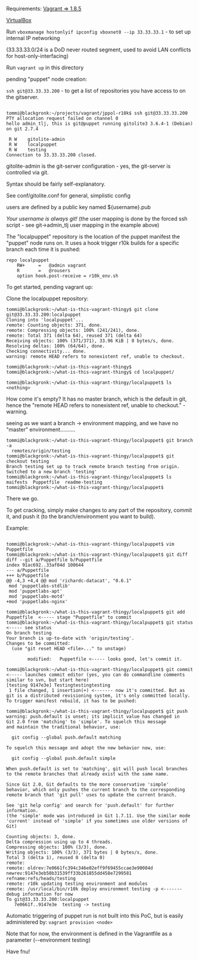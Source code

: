 Requirements:
[Vagrant => 1.8.5](https://www.vagrantup.com/downloads.html "Vagrant - >= 1.8.5")

[VirtualBox](https://www.virtualbox.org/wiki/Downloads "oracle virtualbox")

  Run `vboxmanage hostonlyif ipconfig vboxnet0 --ip 33.33.33.1` - to set up internal IP networking

  (33.33.33.0/24 is a DoD never routed segment, used to avoid LAN conflicts for host-only-interfacing)
  
Run `vagrant up` in this directory


pending "puppet" node creation:

  `ssh git@33.33.33.200` - to get a list of repositories you have access to on the gitserver.

~~~

tommi@blackgronk:~/projects/vagrant/jppol-r10k$ ssh git@33.33.33.200
PTY allocation request failed on channel 0
hello admin_tlj, this is git@puppet running gitolite3 3.6.4-1 (Debian) on git 2.7.4

 R W    gitolite-admin
 R W    localpuppet
 R W    testing
Connection to 33.33.33.200 closed.

~~~


gitolite-admin is the git-server configuration - yes, the git-server is controlled via git. 

  Syntax should be fairly self-explanatory.

  See conf/gitolite.conf for general, simplistic config  

  users are defined by a public key named ${username}.pub

  *Your username is always git!* (the user mapping is done by the forced ssh script - see git->admin_tlj user mapping in the example above)


The "localpuppet" repository is the location of the puppet manifest the "puppet" node runs on.
It uses a hook trigger r10k builds for a specific branch each time it is pushed:

~~~
repo localpuppet
    RW+     =   @admin vagrant
    R       =   @rousers
    option hook.post-receive = r10k_env.sh
~~~

To get started, pending vagrant up:

Clone the localpuppet repository:
~~~
tommi@blackgronk:~/what-is-this-vagrant-thingy$ git clone git@33.33.33.200:localpuppet
Cloning into 'localpuppet'...
remote: Counting objects: 371, done.
remote: Compressing objects: 100% (241/241), done.
remote: Total 371 (delta 64), reused 371 (delta 64)
Receiving objects: 100% (371/371), 33.96 KiB | 0 bytes/s, done.
Resolving deltas: 100% (64/64), done.
Checking connectivity... done.
warning: remote HEAD refers to nonexistent ref, unable to checkout.

tommi@blackgronk:~/what-is-this-vagrant-thingy$ 
tommi@blackgronk:~/what-is-this-vagrant-thingy$ cd localpuppet/

tommi@blackgronk:~/what-is-this-vagrant-thingy/localpuppet$ ls
<nothing>
~~~ 

How come it's empty?
It has no master branch, which is the default in git, hence the "remote HEAD refers to nonexistent ref, unable to checkout."  - warning.

seeing as we want a branch -> environment mapping, and we have no "master" environment..........

~~~
tommi@blackgronk:~/what-is-this-vagrant-thingy/localpuppet$ git branch -a
  remotes/origin/testing
tommi@blackgronk:~/what-is-this-vagrant-thingy/localpuppet$ git checkout testing
Branch testing set up to track remote branch testing from origin.
Switched to a new branch 'testing'
tommi@blackgronk:~/what-is-this-vagrant-thingy/localpuppet$ ls
maifests  Puppetfile  readme-testing
tommi@blackgronk:~/what-is-this-vagrant-thingy/localpuppet$ 
~~~
There we go.

To get cracking, simply make changes to any part of the repository, commit it, and push it (to the branch/environment you want to build).

Example:
~~~

tommi@blackgronk:~/what-is-this-vagrant-thingy/localpuppet$ vim Puppetfile 
tommi@blackgronk:~/what-is-this-vagrant-thingy/localpuppet$ git diff
diff --git a/Puppetfile b/Puppetfile
index 91ac692..33af04d 100644
--- a/Puppetfile
+++ b/Puppetfile
@@ -4,3 +4,4 @@ mod 'richardc-datacat', "0.6.1"
 mod 'puppetlabs-stdlib'
 mod 'puppetlabs-apt'
 mod 'puppetlabs-motd'
+mod 'puppetlabs-nginx'

tommi@blackgronk:~/what-is-this-vagrant-thingy/localpuppet$ git add Puppetfile  <----- stage "Puppetfile" to commit
tommi@blackgronk:~/what-is-this-vagrant-thingy/localpuppet$ git status <----- see status
On branch testing
Your branch is up-to-date with 'origin/testing'.
Changes to be committed:
  (use "git reset HEAD <file>..." to unstage)

        modified:   Puppetfile <----- looks good, let's commit it.

tommi@blackgronk:~/what-is-this-vagrant-thingy/localpuppet$ git commit <----- launches commit editor (yes, you can do commandline comments similar to svn, but start here)
[testing 9147e3e] Testingtestingtesting
 1 file changed, 1 insertion(+) <------- now it's committed. But as git is a distributed revisioning system, it's only committed locally. To trigger manifest rebuild, it has to be pushed:

tommi@blackgronk:~/what-is-this-vagrant-thingy/localpuppet$ git push
warning: push.default is unset; its implicit value has changed in
Git 2.0 from 'matching' to 'simple'. To squelch this message
and maintain the traditional behavior, use:

  git config --global push.default matching

To squelch this message and adopt the new behavior now, use:

  git config --global push.default simple

When push.default is set to 'matching', git will push local branches
to the remote branches that already exist with the same name.

Since Git 2.0, Git defaults to the more conservative 'simple'
behavior, which only pushes the current branch to the corresponding
remote branch that 'git pull' uses to update the current branch.

See 'git help config' and search for 'push.default' for further information.
(the 'simple' mode was introduced in Git 1.7.11. Use the similar mode
'current' instead of 'simple' if you sometimes use older versions of Git)

Counting objects: 3, done.
Delta compression using up to 4 threads.
Compressing objects: 100% (3/3), done.
Writing objects: 100% (3/3), 371 bytes | 0 bytes/s, done.
Total 3 (delta 1), reused 0 (delta 0)
remote: 
remote: oldrev:7e0661fc394c346e02eff9f69455ccae3e90084d newrev:9147e3eb50b31539ff33b261855dd458e7299581 refname:refs/heads/testing
remote: r10k updating testing environment and modules 
remote: /usr/local/bin/r10k deploy environment testing -p <------- debug information for now
To git@33.33.33.200:localpuppet
   7e0661f..9147e3e  testing -> testing

~~~

Automatic triggering of puppet run is not built into this PoC, but is easily administered by:
`vagrant provision <node>`

Note that for now, the environment is defined in the Vagrantfile as a parameter (--environment testing)


Have fnu!
